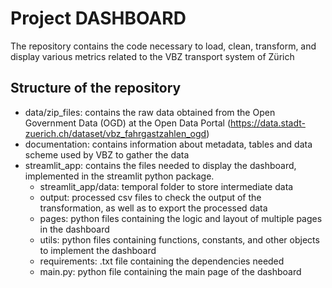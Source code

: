 # Project DASHBOARD

The repository contains the code necessary to load, clean, transform, and display various metrics related to the VBZ transport system of Zürich

## Structure of the repository
* data/zip_files: contains the raw data obtained from the Open Government Data (OGD) at the Open Data Portal (https://data.stadt-zuerich.ch/dataset/vbz_fahrgastzahlen_ogd)
* documentation: contains information about metadata, tables and data scheme used by VBZ to gather the data
* streamlit_app: contains the files needed to display the dashboard, implemented in the streamlit python package.
    - streamlit_app/data: temporal folder to store intermediate data
    - output: processed csv files to check the output of the transformation, as well as to export the processed data
    - pages: python files containing the logic and layout of multiple pages in the dashboard
    - utils: python files containing functions, constants, and other objects to implement the dashboard
    - requirements: .txt file containing the dependencies needed
    - main.py: python file containing the main page of the dashboard  



